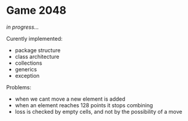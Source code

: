 # Game 2048

_in progress..._
 
Curently implemented:
- package structure
- class architecture
- collections
- generics
- exception

Problems:
- when we cant move a new element is added  
- when an element reaches 128 points it stops combining  
- loss is checked by empty cells, and not by the possibility of a move    

